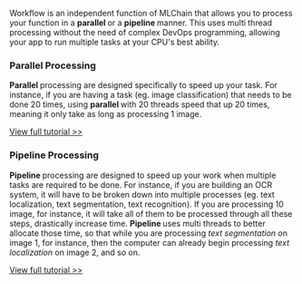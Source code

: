 Workflow is an independent function of MLChain that allows you to process your function 
in a <b> parallel </b> or a <b> pipeline </b> manner. This uses multi thread processing without
the need of complex DevOps programming, allowing your app to run multiple tasks at your CPU's best ability.

### Parallel Processing

<b> Parallel </b> processing are designed specifically to speed up your task. For instance, if you are
having a task (eg. image classification) that needs to be done 20 times, using <b> parallel </b> with 
20 threads speed that up 20 times, meaning it only take as long as processing 1 image.

[View full tutorial >>](../workflow/parallel.md)

### Pipeline Processing
<b> Pipeline </b> processing are designed to speed up your work when multiple tasks are required to be done.
For instance, if you are building an OCR system, it will have to be broken down into multiple processes 
(eg. text localization, text segmentation, text recognition). If you are processing 10 image, for instance, it will take
all of them to be processed through all these steps, drastically increase time. <b> Pipeline
</b> uses multi threads to better allocate those time, so that while you are processing <i> text segmentation </i> on image 1,
for instance, then the computer can already begin processing <i> text localization </i> on image 2, and so on.

[View full tutorial >>](../workflow/pipeline.md)



